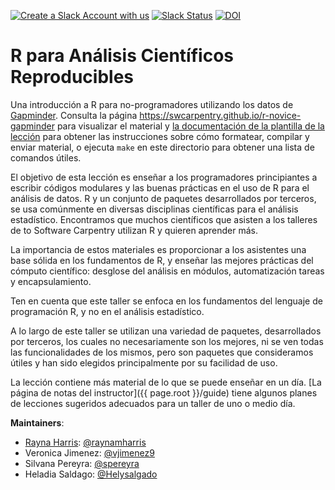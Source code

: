 [![Create a Slack Account with us](https://img.shields.io/badge/Create_Slack_Account-The_Carpentries-071159.svg)](https://swc-slack-invite.herokuapp.com/) 
 [![Slack Status](https://img.shields.io/badge/Slack_Channel-swc--r--gapminder--es-E01563.svg)](https://swcarpentry.slack.com/messages/C9X9DN84V)  [![DOI](https://zenodo.org/badge/126034528.svg)](https://zenodo.org/badge/latestdoi/126034528)

R para Análisis Científicos Reproducibles
======================================

Una introducción a R para no-programadores utilizando los datos de  [Gapminder][gapminder].
Consulta la página <https://swcarpentry.github.io/r-novice-gapminder> para visualizar el material y
[la documentación de la plantilla de la lección][lesson-example]
para obtener las instrucciones sobre cómo formatear, compilar y enviar material,
o ejecuta `make` en este directorio para obtener una lista de comandos útiles.

El objetivo de esta lección es enseñar a los programadores principiantes a escribir códigos modulares y las buenas prácticas en el uso de R para el análisis de datos. R y un conjunto de paquetes desarrollados por terceros, se usa comúnmente en diversas disciplinas científicas para el análisis estadístico. Encontramos que muchos científicos que asisten a los talleres de to Software Carpentry utilizan R y quieren aprender más. 

La importancia de estos materiales es proporcionar a los asistentes una base sólida en los fundamentos de R, y enseñar las mejores
prácticas del cómputo científico: desglose del análisis en módulos,
automatización tareas y encapsulamiento.

Ten en cuenta que este taller se enfoca en los fundamentos del lenguaje de
programación R, y no en el análisis estadístico.

A lo largo de este taller se utilizan una variedad de paquetes, desarrollados por terceros, los cuales no necesariamente son los mejores, ni se ven todas las funcionalidades de los mismos, pero son paquetes que consideramos útiles y han sido elegidos principalmente por su facilidad de uso.

La lección contiene más material de lo que se puede enseñar en un día. 
[La página de notas del instructor]({{ page.root }}/guide)
tiene algunos planes de lecciones sugeridos adecuados para un taller de uno o medio día.

**Maintainers**:

* [Rayna Harris][harris_rayna]: [@raynamharris](https://github.com/raynamharris)
* Veronica Jimenez: [@vjimenez9](https://github.com/vjimenez9)
* Silvana Pereyra: [@spereyra](https://github.com/spereyra)
* Heladia Saldago: [@Helysalgado](https://github.com/Helysalgado)

[harris_rayna]: http://software-carpentry.org/team/#harris_rayna
[gapminder]: http://www.gapminder.org/
[lesson-example]: https://swcarpentry.github.io/lesson-example
